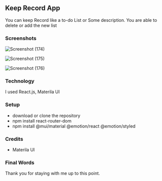 

## Keep Record App

You can keep Record like a to-do List or Some description. You are able to delete or add the new list



### Screenshots

![Screenshot (174)](https://github.com/mouryasuraj/Keeping-Record-Project/assets/95537899/e8982180-736c-43fc-b7fa-84e11ae149ff)

![Screenshot (175)](https://github.com/mouryasuraj/Keeping-Record-Project/assets/95537899/c9d25ff9-1ca5-4342-9f3e-992897e1317c)

![Screenshot (176)](https://github.com/mouryasuraj/Keeping-Record-Project/assets/95537899/dda9f9c8-6cc2-45b3-b9c5-535a3213d46c)





### Technology

I used React.js, Materila UI

### Setup
- download or clone the repository
- npm install react-router-dom
- npm install @mui/material @emotion/react @emotion/styled


### Credits

- Materila UI


### Final Words
Thank you for staying with me up to this point.
